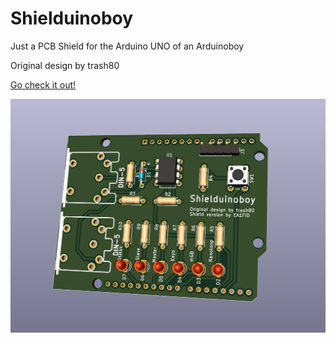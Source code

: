 # Shielduinoboy
Just a PCB Shield for the Arduino UNO of an Arduinoboy

Original design by trash80

[Go check it out!](https://github.com/trash80/Arduinoboy)

![](https://github.com/pepassaco/Shielduinoboy/blob/main/Images/3DRender.png?raw=true)